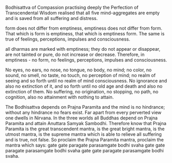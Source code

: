 Bodhisattva of Compassion
practising deeply the Perfection of Transcendental Wisdom 
realised that all five mind-aggregates are empty
and is saved from all suffering and distress.

form does not differ from emptiness, 
emptiness does not differ from form.
That which is form is emptiness, 
that which is emptiness form.
The same is true of feelings,
perceptions, impulses and consciousness.

all dharmas are marked with emptiness;
they do not appear or disappear,
are not tainted or pure,
do not increase or decrease.
Therefore, in emptiness - no form, no feelings,
perceptions, impulses and consciousness.

No eyes, no ears, no nose, no tongue, no body, no mind;
no color, no sound, no smell, no taste, no touch,
no perception of mind;
no realm of seeing
and so forth until no realm of mind consciousness.
No ignorance and also no extinction of it,
and so forth until no old age and death
and also no extinction of them.
No suffering, no origination,
no stopping, no path, no cognition,
also no attainment with nothing to attain.

The Bodhisattva depends on Prajna Paramita
and the mind is no hindrance;
without any hindrance no fears exist.
Far apart from every perverted view one dwells in Nirvana.
In the three worlds
all Buddhas depend on Prajna Paramita
and attain Anuttara Samyak Sambodhi.
Therefore know that Prajna Paramita
is the great transcendent mantra,
is the great bright mantra,
is the utmost mantra,
is the supreme mantra
which is able to relieve all suffering
and is true, not false.
So proclaim the Prajna Paramita mantra,
proclaim the mantra which says:
gate gate paragate parasamgate bodhi svaha
gate gate paragate parasamgate bodhi svaha
gate gate paragate parasamgate bodhi svaha.

 
